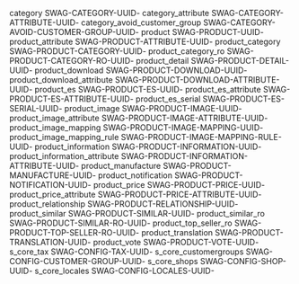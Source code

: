 category                                SWAG-CATEGORY-UUID-
category_attribute                      SWAG-CATEGORY-ATTRIBUTE-UUID-
category_avoid_customer_group           SWAG-CATEGORY-AVOID-CUSTOMER-GROUP-UUID-
product                                 SWAG-PRODUCT-UUID-
product_attribute                       SWAG-PRODUCT-ATTRIBUTE-UUID-
product_category                        SWAG-PRODUCT-CATEGORY-UUID-
product_category_ro                     SWAG-PRODUCT-CATEGORY-RO-UUID-
product_detail                          SWAG-PRODUCT-DETAIL-UUID-
product_download                        SWAG-PRODUCT-DOWNLOAD-UUID-
product_download_attribute              SWAG-PRODUCT-DOWNLOAD-ATTRIBUTE-UUID-
product_es                              SWAG-PRODUCT-ES-UUID-
product_es_attribute                    SWAG-PRODUCT-ES-ATTRIBUTE-UUID-
product_es_serial                       SWAG-PRODUCT-ES-SERIAL-UUID-
product_image                           SWAG-PRODUCT-IMAGE-UUID-
product_image_attribute                 SWAG-PRODUCT-IMAGE-ATTRIBUTE-UUID-
product_image_mapping                   SWAG-PRODUCT-IMAGE-MAPPING-UUID-
product_image_mapping_rule              SWAG-PRODUCT-IMAGE-MAPPING-RULE-UUID-
product_information                     SWAG-PRODUCT-INFORMATION-UUID-
product_information_attribute           SWAG-PRODUCT-INFORMATION-ATTRIBUTE-UUID-
product_manufacture                     SWAG-PRODUCT-MANUFACTURE-UUID-
product_notification                    SWAG-PRODUCT-NOTIFICATION-UUID-
product_price                           SWAG-PRODUCT-PRICE-UUID-
product_price_attribute                 SWAG-PRODUCT-PRICE-ATTRIBUTE-UUID-
product_relationship                    SWAG-PRODUCT-RELATIONSHIP-UUID-
product_similar                         SWAG-PRODUCT-SIMILAR-UUID-
product_similar_ro                      SWAG-PRODUCT-SIMILAR-RO-UUID-
product_top_seller_ro                   SWAG-PRODUCT-TOP-SELLER-RO-UUID-
product_translation                     SWAG-PRODUCT-TRANSLATION-UUID-
product_vote                            SWAG-PRODUCT-VOTE-UUID-
s_core_tax                              SWAG-CONFIG-TAX-UUID-
s_core_customergroups                   SWAG-CONFIG-CUSTOMER-GROUP-UUID-
s_core_shops                            SWAG-CONFIG-SHOP-UUID-
s_core_locales                          SWAG-CONFIG-LOCALES-UUID-
